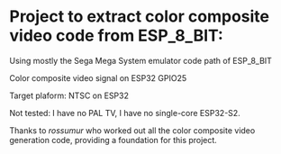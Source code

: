 # Project to extract color composite video code from **ESP_8_BIT:**

Using mostly the Sega Mega System emulator code path of ESP_8_BIT

Color composite video signal on ESP32 GPIO25

Target plaform: NTSC on ESP32

Not tested: I have no PAL TV, I have no single-core ESP32-S2.

Thanks to *rossumur* who worked out all the color composite video generation
code, providing a foundation for this project.
